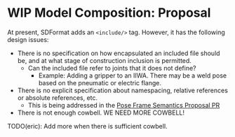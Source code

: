 # WIP Model Composition: Proposal

At present, SDFormat adds an `<include/>` tag. However, it has the following
design issues:

*   There is no specification on how encapsulated an included file should be,
and at what stage of construction inclusion is permitted.
    * Can the included file refer to joints that it does not define?
        * Example: Adding a gripper to an IIWA. There may be a weld pose based
        on the pneumatic or electric flange.
*   There is no explicit specification about namespacing, relative references
or absolute references, etc.
    * This is being addressed in the [Pose Frame Semantics Proposal PR](https://bitbucket.org/osrf/sdf_tutorials/pull-requests/7/pose-frame-semantics-proposal-for-new/diff)
*   There is not enough cowbell. WE NEED MORE COWBELL!

TODO(eric): Add more when there is sufficient cowbell.
